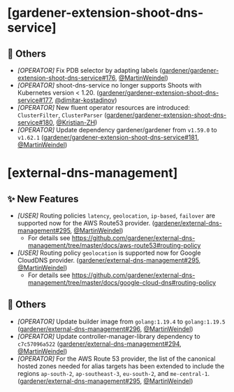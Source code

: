 # [gardener-extension-shoot-dns-service]
## 🏃 Others
* *[OPERATOR]* Fix PDB selector by adapting labels ([gardener/gardener-extension-shoot-dns-service#176](https://github.com/gardener/gardener-extension-shoot-dns-service/pull/176), [@MartinWeindel](https://github.com/MartinWeindel))
* *[OPERATOR]* shoot-dns-service no longer supports Shoots with Кubernetes version < 1.20. ([gardener/gardener-extension-shoot-dns-service#177](https://github.com/gardener/gardener-extension-shoot-dns-service/pull/177), [@dimitar-kostadinov](https://github.com/dimitar-kostadinov))
* *[OPERATOR]* New fluent operator resources are introduced: `ClusterFilter`, `ClusterParser` ([gardener/gardener-extension-shoot-dns-service#180](https://github.com/gardener/gardener-extension-shoot-dns-service/pull/180), [@Kristian-ZH](https://github.com/Kristian-ZH))
* *[OPERATOR]* Update dependency gardener/gardener from `v1.59.0` to `v1.62.1` ([gardener/gardener-extension-shoot-dns-service#181](https://github.com/gardener/gardener-extension-shoot-dns-service/pull/181), [@MartinWeindel](https://github.com/MartinWeindel))
# [external-dns-management]
## ✨ New Features
* *[USER]* Routing policies `latency`, `geolocation`, `ip-based`, `failover` are supported now for the AWS Route53 provider. ([gardener/external-dns-management#295](https://github.com/gardener/external-dns-management/pull/295), [@MartinWeindel](https://github.com/MartinWeindel))
  * For details see https://github.com/gardener/external-dns-management/tree/master/docs/aws-route53#routing-policy
* *[USER]* Routing policy `geolocation` is supported now for Google CloudDNS provider. ([gardener/external-dns-management#295](https://github.com/gardener/external-dns-management/pull/295), [@MartinWeindel](https://github.com/MartinWeindel))
  * For details see https://github.com/gardener/external-dns-management/tree/master/docs/google-cloud-dns#routing-policy
## 🏃 Others
* *[OPERATOR]* Update builder image from `golang:1.19.4` to `golang:1.19.5` ([gardener/external-dns-management#296](https://github.com/gardener/external-dns-management/pull/296), [@MartinWeindel](https://github.com/MartinWeindel))
* *[OPERATOR]* Update controller-manager-library dependency to `c7c57096a522` ([gardener/external-dns-management#294](https://github.com/gardener/external-dns-management/pull/294), [@MartinWeindel](https://github.com/MartinWeindel))
* *[OPERATOR]* For the AWS Route 53 provider, the list of the canonical hosted zones needed for alias targets has been extended to include the regions `ap-south-2`, `ap-southeast-3`, `eu-south-2`, and `me-central-1`. ([gardener/external-dns-management#295](https://github.com/gardener/external-dns-management/pull/295), [@MartinWeindel](https://github.com/MartinWeindel))